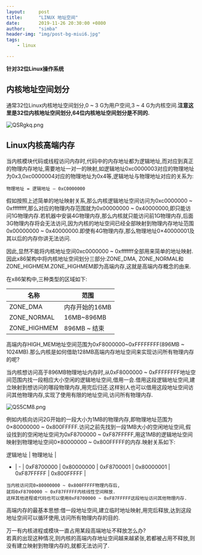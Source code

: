 ```yaml
---
layout:     post
title:      "LINUX 地址空间"
date:       2019-11-26 20:30:00 +0800
author:     "simba"
header-img: "img/post-bg-miui6.jpg"
tags:
    - linux

---
```


**针对32位Linux操作系统**

##	内核地址空间划分

通常32位Linux内核地址空间划分,0 ~ 3 G为用户空间,3 ~ 4 G为内核空间.**注意这里是32位内核地址空间划分,64位内核地址空间划分是不同的.**

![QSRgkq.png](https://s2.ax1x.com/2019/11/26/QSRgkq.png)

##	Linux内核高端内存

当内核模块代码或线程访问内存时,代码中的内存地址都为逻辑地址,而对应到真正的物理内存地址,需要地址一对一的映射,如逻辑地址0xc0000003对应的物理地址为0x3,0xc0000004对应的物理地址为0x4等,逻辑地址与物理地址对应的关系为:<br>

`
物理地址 = 逻辑地址 – 0xC0000000
`

假如按照上述简单的地址映射关系,那么内核逻辑地址空间访问为0xc0000000 ~ 0xffffffff,那么对应的物理内存范围就为0x00000000 ~ 0x40000000,即只能访问1G物理内存.若机器中安装4G物理内存,那么内核就只能访问前1G物理内存,后面3G物理内存将会无法访问,因为内核的地址空间已经全部映射到物理内存地址范围0x00000000 ~ 0x40000000.即使有4G物理内存,那么物理地址0×40000001及其以后的内存你讲无法访问.<br>

因此,显然不能将内核地址空间0xc0000000 ~ 0xfffffff全部用来简单的地址映射.因此x86架构中将内核地址空间划分三部分:ZONE_DMA, ZONE_NORMAL和 ZONE_HIGHMEM.ZONE_HIGHMEM即为高端内存,这就是高端内存概念的由来.<br>

在x86架构中,三种类型的区域如下:

名称 | 范围 |
-|-|
ZONE_DMA | 内存开始的16MB |
ZONE_NORMAL | 16MB~896MB |
ZONE_HIGHMEM | 896MB ~ 结束 |


高端内存HIGH_MEM地址空间范围为0xF8000000~0xFFFFFFFF(896MB ~ 1024MB).那么内核是如何借助128MB高端内存地址空间来实现访问所有物理内存的呢?<br>

当内核想访问高于896MB物理地址内存时,从0xF8000000 ~ 0xFFFFFFFF地址空间范围内找一段相应大小空闲的逻辑地址空间,借用一会.借用这段逻辑地址空间,建立映射到想访问的哪段物理内存,用完后归还.这样别人也可以借用这段地址空间访问其他物理内存,实现了使用有限的地址空间,访问所有物理内存.

![QS5CM8.png](https://s2.ax1x.com/2019/11/26/QS5CM8.png)

例如内核向访问2G开始的一段大小为1MB的物理内存,即物理地址范围为0×80000000 ~ 0x800FFFFF.访问之前先找到一段1MB大小的空闲地址空间,假设找到的空闲地址空间为0xF8700000 ~ 0xF87FFFFF,用这1MB的逻辑地址空间映射到物理地址空间0×80000000 ~ 0x800FFFFF的内存.映射关系如下:

逻辑地址 | 物理地址 |
- | - |
0xF8700000 | 0x80000000 |
0xF8700001 | 0x80000001 |
0xF87FFFFF | 0x800FFFFF |


```
当内核访问完0×80000000 ~ 0x800FFFFF物理内存后,
就将0xF8700000 ~ 0xF87FFFFF内核线性空间释放.
这样其他进程或代码也可以使用0xF8700000 ~ 0xF87FFFFF这段地址访问其他物理内存.
```

高端内存的最基本思想:借一段地址空间,建立临时地址映射,用完后释放,达到这段地址空间可以循环使用,访问所有物理内存的目的.<br>

万一有内核进程或模块一直占用某段高端地址不释放怎么办?<br>
若真的出现这种情况,则内核的高端内存地址空间越来越紧张,若都被占用不释放,则没有建立映射到物理内存的,就都无法访问了.

